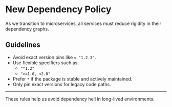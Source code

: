 # New Dependency Policy

As we transition to microservices, all services must reduce rigidity in their dependency graphs.

## Guidelines

- Avoid exact version pins like `= "1.2.3"`.
- Use flexible specifiers such as:
  - `"^1.2"`
  - `">=1.0, <2.0"`
- Prefer `*` if the package is stable and actively maintained.
- Only pin exact versions for legacy code paths.

---

These rules help us avoid dependency hell in long-lived environments.
